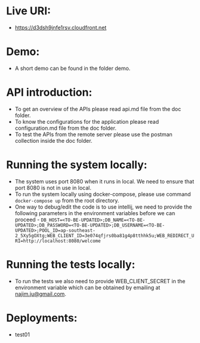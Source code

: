 # Live URI:
- https://d3dsh9jnfe1rsv.cloudfront.net

# Demo:
- A short demo can be found in the folder demo.

# API introduction:
- To get an overview of the APIs please read api.md file from the doc folder.
- To know the configurations for the application please read configuration.md file from the doc folder.
- To test the APIs from the remote server please use the postman collection inside the doc folder.

# Running the system locally:
- The system uses port 8080 when it runs in local. We need to ensure that port 8080 is not in use in local.
- To run the system locally using docker-compose, please use command `docker-compose up` from the root directory.
- One way to debug/edit the code is to use intellij, we need to provide the following parameters in the environment variables before we can proceed - 
`DB_HOST=<TO-BE-UPDATED>;DB_NAME=<TO-BE-UPDATED>;DB_PASSWORD=<TO-BE-UPDATED>;DB_USERNAME=<TO-BE-UPDATED>;POOL_ID=ap-southeast-2_5Xy5gOXtg;WEB_CLIENT_ID=3e074qfjrs0ba81g4p8tthhk5u;WEB_REDIRECT_URI=http://localhost:8080/welcome`

# Running the tests locally:
- To run the tests we also need to provide WEB_CLIENT_SECRET in the environment variable which can be obtained by emailing at najim.ju@gmail.com.

# Deployments:
- test01